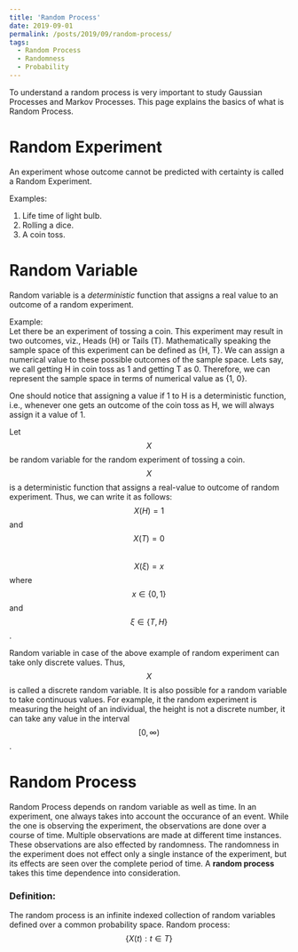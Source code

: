 ```yaml
---
title: 'Random Process'
date: 2019-09-01
permalink: /posts/2019/09/random-process/
tags:
  - Random Process
  - Randomness
  - Probability
---
```


To understand a random process is very important to study Gaussian Processes and Markov Processes. This page explains the basics of what is Random Process.

Random Experiment
===
An experiment whose outcome cannot be predicted with certainty is called a Random Experiment.

Examples:
1. Life time of light bulb.
2. Rolling a dice.
3. A coin toss.

Random Variable
===
Random variable is a *deterministic* function that assigns a real value to an outcome of a random experiment.

Example:  
Let there be an experiment of tossing a coin. This experiment may result in two outcomes, viz., Heads (H) or Tails (T). Mathematically speaking the sample space of this experiment can be defined as {H, T}. We can assign a numerical value to these possible outcomes of the sample space. Lets say, we call getting H in coin toss as 1 and getting T as 0. Therefore, we can represent the sample space in terms of numerical value as {1, 0}.

One should notice that assigning a value if 1 to H is a deterministic function, i.e., whenever one gets an outcome of the coin toss as H, we will always assign it a value of 1.

Let $$X$$ be random variable for the random experiment of tossing a coin.  
$$X$$ is a deterministic function that assigns a real-value to outcome of random experiment.
Thus, we can write it as follows:  
$$X(H) = 1$$ and $$X(T)=0$$  
$$X(\xi)=x$$ where $$x\in\{0, 1\}$$ and $$\xi\in\{T, H\}$$.

Random variable in case of the above example of random experiment can take only discrete values. Thus, $$X$$ is called a discrete random variable. It is also possible for a random variable to take continuous values. For example, it the random experiment is measuring the height of an individual, the height is not a discrete number, it can take any value in the interval $$[0, \infty)$$.

Random Process
===
Random Process depends on random variable as well as time. In an experiment, one always takes into account the occurance of an event. While the one is observing the experiment, the observations are done over a course of time. Multiple observations are made at different time instances. These observations are also effected by randomness. The randomness in the experiment does not effect only a single instance of the experiment, but its effects are seen over the complete period of time. A **random process** takes this time dependence into consideration.

### Definition:
The random process is an infinite indexed collection of random variables defined over a common probability space.
Random process: $$\{X(t): t\in T\}$$



